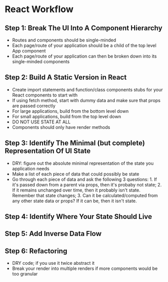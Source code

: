 # React Workflow

## Step 1: Break The UI Into A Component Hierarchy

- Routes and components should be single-minded
- Each page/route of your application should be a child of the top level App component
- Each page/route of your application can then be broken down into its single-minded components

## Step 2: Build A Static Version in React

- Create import statements and function/class components stubs for your React components to start with
- If using fetch method, start with dummy data and make sure that props are passed correctly
- For large applications, build from the bottom level down
- For small applications, build from the top level down
- DO NOT USE STATE AT ALL
- Components should only have render methods

## Step 3: Identify The Minimal (but complete) Representation Of UI State

- DRY: figure out the absolute minimal representation of the state you application needs
- Make a list of each piece of data that could possibly be state
- Go through each piece of data and ask the following 3 questions: 1. If it's passed down from a parent via props, then it's probaby not state; 2. If it remains unchanged over time, then it probably isn't state. Remember that state changes; 3. Can it be calculated/computed from any other state data or props? If it can be, then it isn't state.

## Step 4: Identify Where Your State Should Live

## Step 5: Add Inverse Data Flow

## Step 6: Refactoring

- DRY code; if you use it twice abstract it
- Break your render into multiple renders if more components would be too granular
